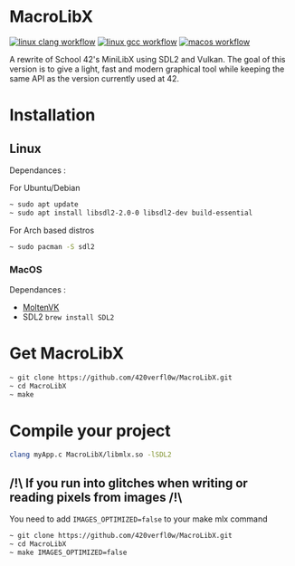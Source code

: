 # MacroLibX

[![linux clang workflow](https://github.com/420verfl0w/MacroLibX/actions/workflows/linux_clang.yml/badge.svg)](https://github.com/420verfl0w/MacroLibX/actions/workflows/linux_clang.yml)
[![linux gcc workflow](https://github.com/420verfl0w/MacroLibX/actions/workflows/linux_gcc.yml/badge.svg)](https://github.com/420verfl0w/MacroLibX/actions/workflows/linux_gcc.yml)
[![macos workflow](https://github.com/420verfl0w/MacroLibX/actions/workflows/macos_x86.yml/badge.svg)](https://github.com/420verfl0w/MacroLibX/actions/workflows/macos_x86.yml)

A rewrite of School 42's MiniLibX using SDL2 and Vulkan. The goal of this version is to give a light, fast and modern graphical tool while keeping the same API as the version currently used at 42.

# Installation

## Linux
Dependances :

For Ubuntu/Debian
```bash
~ sudo apt update
~ sudo apt install libsdl2-2.0-0 libsdl2-dev build-essential
```

For Arch based distros
```bash
~ sudo pacman -S sdl2
```

### MacOS
Dependances :
* [MoltenVK](https://github.com/KhronosGroup/MoltenVK/)
* SDL2 `brew install SDL2`

# Get MacroLibX

```bash
~ git clone https://github.com/420verfl0w/MacroLibX.git
~ cd MacroLibX
~ make
```

# Compile your project

```bash
clang myApp.c MacroLibX/libmlx.so -lSDL2
```

## /!\ If you run into glitches when writing or reading pixels from images /!\

You need to add `IMAGES_OPTIMIZED=false` to your make mlx command

```bash
~ git clone https://github.com/420verfl0w/MacroLibX.git
~ cd MacroLibX
~ make IMAGES_OPTIMIZED=false
```
